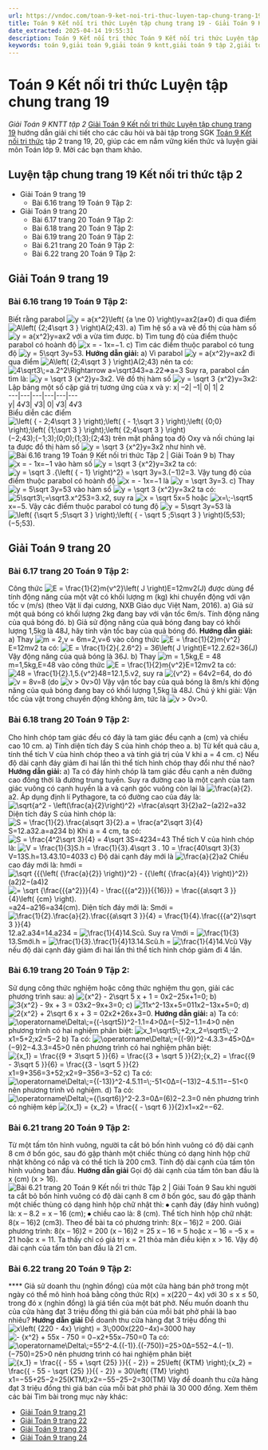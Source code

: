 ```yaml
---
url: https://vndoc.com/toan-9-ket-noi-tri-thuc-luyen-tap-chung-trang-19-334138
title: Toán 9 Kết nối tri thức Luyện tập chung trang 19 - Giải Toán 9 KNTT tập 2 - VnDoc.com
date_extracted: 2025-04-14 19:55:31
description: Toán 9 Kết nối tri thức Toán 9 Kết nối tri thức Luyện tập chung trang 19 hướng dẫn giải chi tiết các câu hỏi và bài tập trong SGK Toán 9 Kết nối tri thức tập 1.
keywords: toán 9,giải toán 9,giải toán 9 kntt,giải toán 9 tập 2,giải toán 9 kết nối tri thức,toán 9 kết nối tri thức tập 2,Toán 9 Kết nối tri thức Luyện tập chung trang 19,giải Toán 9 Kết nối tri thức Luyện tập chung trang 19,giải toán 9 kntt trang 19,toán 9 kết nối tri thức tập 2 trang 20,Luyện tập chung trang 19
---
```


# Toán 9 Kết nối tri thức Luyện tập chung trang 19
 _Giải Toán 9 KNTT tập 2_
[Giải Toán 9 Kết nối tri thức Luyện tập chung trang 19](<https://vndoc.com/toan-9-ket-noi-tri-thuc-luyen-tap-chung-trang-19-334138>) hướng dẫn giải chi tiết cho các câu hỏi và bài tập trong SGK [Toán 9 Kết nối tri thức](<https://vndoc.com/toan-9-ket-noi-tri-thuc>) tập 2 trang 19, 20, giúp các em nắm vững kiến thức và luyện giải môn Toán lớp 9. Mời các bạn tham khảo.
## Luyện tập chung trang 19 Kết nối tri thức tập 2
  * Giải Toán 9 trang 19
    * Bài 6.16 trang 19 Toán 9 Tập 2:
  * Giải Toán 9 trang 20
    * Bài 6.17 trang 20 Toán 9 Tập 2:
    * Bài 6.18 trang 20 Toán 9 Tập 2:
    * Bài 6.19 trang 20 Toán 9 Tập 2:
    * Bài 6.21 trang 20 Toán 9 Tập 2: 
    * Bài 6.22 trang 20 Toán 9 Tập 2:

## Giải Toán 9 trang 19
### Bài 6.16 trang 19 Toán 9 Tập 2:
Biết rằng parabol ![y = a{x^2}\\left\( {a \\ne 0} \\right\)](https://i.vdoc.vn/data/image/blank.png)y=ax2\(a≠0\) đi qua điểm ![A\\left\( {2;4\\sqrt 3 } \\right\)](https://i.vdoc.vn/data/image/blank.png)A\(2;43\).
a\) Tìm hệ số a và vẽ đồ thị của hàm số ![y = a{x^2}](https://i.vdoc.vn/data/image/blank.png)y=ax2 với a vừa tìm được.
b\) Tìm tung độ của điểm thuộc parabol có hoành độ ![x =  - 1](https://i.vdoc.vn/data/image/blank.png)x=−1.
c\) Tìm các điểm thuộc parabol có tung độ ![y = 5\\sqrt 3](https://i.vdoc.vn/data/image/blank.png)y=53.
**Hướng dẫn giải:**
a\) Vì parabol ![y = a{x^2}](https://i.vdoc.vn/data/image/blank.png)y=ax2 đi qua điểm ![A\\left\( {2;4\\sqrt 3 } \\right\)](https://i.vdoc.vn/data/image/blank.png)A\(2;43\) nên ta có: ![4\\sqrt3\\;=a.2^2\\Rightarrow a=\\sqrt3](https://i.vdoc.vn/data/image/blank.png)43=a.22⇒a=3
Suy ra, parabol cần tìm là: ![y = \\sqrt 3 {x^2}](https://i.vdoc.vn/data/image/blank.png)y=3x2.
Vẽ đồ thị hàm số ![y = \\sqrt 3 {x^2}](https://i.vdoc.vn/data/image/blank.png)y=3x2:
Lập bảng một số cặp giá trị tương ứng của x và y:
x| –2| –1| 0| 1| 2  
---|---|---|---|---|---  
y| 4√3| √3| 0| √3| 4√3  
Biểu diễn các điểm ![\\left\( { - 2;4\\sqrt 3 } \\right\);\\left\( { - 1;\\sqrt 3 } \\right\);\\left\( {0;0} \\right\);\\left\( {1;\\sqrt 3 } \\right\);\\left\( {2;4\\sqrt 3 } \\right\)](https://i.vdoc.vn/data/image/blank.png)\(−2;43\);\(−1;3\);\(0;0\);\(1;3\);\(2;43\) trên mặt phẳng tọa độ Oxy và nối chúng lại ta được đồ thị hàm số ![y = \\sqrt 3 {x^2}](https://i.vdoc.vn/data/image/blank.png)y=3x2 như hình vẽ.
![Bài 6.16 trang 19 Toán 9 Kết nối tri thức Tập 2 | Giải Toán 9](https://i.vdoc.vn/data/image/2025/01/02/bai-6-16-trang-19-toan-lop-9-tap-3.png)
b\) Thay ![x =  - 1](https://i.vdoc.vn/data/image/blank.png)x=−1 vào hàm số ![y = \\sqrt 3 {x^2}](https://i.vdoc.vn/data/image/blank.png)y=3x2 ta có: ![y = \\sqrt 3 .{\\left\( { - 1} \\right\)^2} = \\sqrt 3](https://i.vdoc.vn/data/image/blank.png)y=3.\(−1\)2=3. Vậy tung độ của điểm thuộc parabol có hoành độ ![x =  - 1](https://i.vdoc.vn/data/image/blank.png)x=−1 là ![y = \\sqrt 3](https://i.vdoc.vn/data/image/blank.png)y=3.
c\) Thay ![y = 5\\sqrt 3](https://i.vdoc.vn/data/image/blank.png)y=53 vào hàm số ![y = \\sqrt 3 {x^2}](https://i.vdoc.vn/data/image/blank.png)y=3x2 ta có: ![5\\sqrt3\\;=\\sqrt3.x^2](https://i.vdoc.vn/data/image/blank.png)53=3.x2, suy ra ![x = \\sqrt 5](https://i.vdoc.vn/data/image/blank.png)x=5 hoặc ![x=\\;-\\sqrt5](https://i.vdoc.vn/data/image/blank.png)x=−5.
Vậy các điểm thuộc parabol có tung độ ![y = 5\\sqrt 3](https://i.vdoc.vn/data/image/blank.png)y=53 là ![\\left\( {\\sqrt 5 ;5\\sqrt 3 } \\right\);\\left\( { - \\sqrt 5 ;5\\sqrt 3 } \\right\)](https://i.vdoc.vn/data/image/blank.png)\(5;53\);\(−5;53\).
## Giải Toán 9 trang 20
### Bài 6.17 trang 20 Toán 9 Tập 2:
Công thức ![E = \\frac{1}{2}m{v^2}\\left\( J \\right\)](https://i.vdoc.vn/data/image/blank.png)E=12mv2\(J\) được dùng để tính động năng của một vật có khối lượng m \(kg\) khi chuyển động với vận tốc v \(m/s\) \(theo Vật lí đại cương, NXB Giáo dục Việt Nam, 2016\).
a\) Giả sử một quả bóng có khối lượng 2kg đang bay với vận tốc 6m/s. Tính động năng của quả bóng đó.
b\) Giả sử động năng của quả bóng đang bay có khối lượng 1,5kg là 48J, hãy tính vận tốc bay của quả bóng đó.
**Hướng dẫn giải:**
a\) Thay ![m = 2,v = 6](https://i.vdoc.vn/data/image/blank.png)m=2,v=6 vào công thức ![E = \\frac{1}{2}m{v^2}](https://i.vdoc.vn/data/image/blank.png)E=12mv2 ta có: ![E = \\frac{1}{2}{.2.6^2} = 36\\left\( J \\right\)](https://i.vdoc.vn/data/image/blank.png)E=12.2.62=36\(J\)
Vậy động năng của quả bóng là 36J.
b\) Thay ![m = 1,5kg,E = 48](https://i.vdoc.vn/data/image/blank.png)m=1,5kg,E=48 vào công thức ![E = \\frac{1}{2}m{v^2}](https://i.vdoc.vn/data/image/blank.png)E=12mv2 ta có: ![48 = \\frac{1}{2}.1,5.{v^2}](https://i.vdoc.vn/data/image/blank.png)48=12.1,5.v2, suy ra ![{v^2} = 64](https://i.vdoc.vn/data/image/blank.png)v2=64, do đó ![v = 8](https://i.vdoc.vn/data/image/blank.png)v=8 \(do ![v > 0](https://i.vdoc.vn/data/image/blank.png)v>0\)
Vậy vận tốc bay của quả bóng là 8m/s khi động năng của quả bóng đang bay có khối lượng 1,5kg là 48J.
Chú ý khi giải: Vận tốc của vật trong chuyển động không âm, tức là ![v > 0](https://i.vdoc.vn/data/image/blank.png)v>0.
### Bài 6.18 trang 20 Toán 9 Tập 2:
Cho hình chóp tam giác đều có đáy là tam giác đều cạnh a \(cm\) và chiều cao 10 cm.
a\) Tính diện tích đáy S của hình chóp theo a.
b\) Từ kết quả câu a, tính thể tích V của hình chóp theo a và tính giá trị của V khi a = 4 cm.
c\) Nếu độ dài cạnh đáy giảm đi hai lần thì thể tích hình chóp thay đổi như thế nào?
**Hướng dẫn giải:**
a\) Ta có đáy hình chóp là tam giác đều cạnh a nên đường cao đồng thời là đường trung tuyến.
Suy ra đường cao là một cạnh của tam giác vuông có cạnh huyền là a và cạnh góc vuông còn lại là ![\\frac{a}{2}.](https://i.vdoc.vn/data/image/blank.png)a2.
Áp dụng định lí Pythagore, ta có đường cao của đáy là:
![\\sqrt{a^2 - \\left\(\\frac{a}{2}\\right\)^2} =\\frac{a\\sqrt 3}{2}](https://i.vdoc.vn/data/image/blank.png)a2−\(a2\)2=a32
Diện tích đáy S của hình chóp là:
![S = \\frac{1}{2}.\\frac{a\\sqrt 3}{2}.a = \\frac{a^2\\sqrt 3}{4}](https://i.vdoc.vn/data/image/blank.png)S=12.a32.a=a234
b\) Khi a = 4 cm, ta có: ![S = \\frac{4^2\\sqrt 3}{4} = 4\\sqrt 3](https://i.vdoc.vn/data/image/blank.png)S=4234=43
Thể tích V của hình chóp là:
![V = \\frac{1}{3}S.h = \\frac{1}{3}.4\\sqrt 3 . 10 = \\frac{40\\sqrt 3}{3}](https://i.vdoc.vn/data/image/blank.png)V=13S.h=13.43.10=4033
c\) Độ dài cạnh đáy mới là ![\\frac{a}{2}](https://i.vdoc.vn/data/image/blank.png)a2
Chiều cao đáy mới là:
hmới  = ![\\sqrt {{{\\left\( {\\frac{a}{2}} \\right\)}^2} - {{\\left\( {\\frac{a}{4}} \\right\)}^2}}](https://i.vdoc.vn/data/image/blank.png)\(a2\)2−\(a4\)2
![= \\sqrt {\\frac{{{a^2}}}{4} - \\frac{{{a^2}}}{{16}}} = \\frac{{a\\sqrt 3 }}{4}\\left\( {cm} \\right\).](https://i.vdoc.vn/data/image/blank.png)=a24−a216=a34\(cm\).
Diện tích đáy mới là:
Smới  = ![\\frac{1}{2}.\\frac{a}{2}.\\frac{{a\\sqrt 3 }}{4} = \\frac{1}{4}.\\frac{{{a^2}\\sqrt 3 }}{4}](https://i.vdoc.vn/data/image/blank.png)12.a2.a34=14.a234 = ![\\frac{1}{4}](https://i.vdoc.vn/data/image/blank.png)14.Scũ.
Suy ra Vmới  = ![\\frac{1}{3}](https://i.vdoc.vn/data/image/blank.png)13.Smới.h = ![\\frac{1}{3}.\\frac{1}{4}](https://i.vdoc.vn/data/image/blank.png)13.14.Scũ.h = ![\\frac{1}{4}](https://i.vdoc.vn/data/image/blank.png)14.Vcũ
Vậy nếu độ dài cạnh đáy giảm đi hai lần thì thể tích hình chóp giảm đi 4 lần.
### Bài 6.19 trang 20 Toán 9 Tập 2:
Sử dụng công thức nghiệm hoặc công thức nghiệm thu gọn, giải các phương trình sau:
a\) ![{x^2} - 2\\sqrt 5 x + 1 = 0](https://i.vdoc.vn/data/image/blank.png)x2−25x+1=0;
b\) ![3{x^2} - 9x + 3 = 0](https://i.vdoc.vn/data/image/blank.png)3x2−9x+3=0;
c\) ![11x^2-13x+5=0](https://i.vdoc.vn/data/image/blank.png)11x2−13x+5=0;
d\) ![2{x^2} + 2\\sqrt 6 x + 3 = 0](https://i.vdoc.vn/data/image/blank.png)2x2+26x+3=0.
**Hướng dẫn giải:**
a\) Ta có: ![\\operatorname\\Delta\\;={\(-\\sqrt5\)}^2-1.1=4>0](https://i.vdoc.vn/data/image/blank.png)Δ=\(−5\)2−1.1=4>0 nên phương trình có hai nghiệm phân biệt: ![x_1=\\sqrt5\\;+2;x_2=\\sqrt5\\;-2](https://i.vdoc.vn/data/image/blank.png)x1=5+2;x2=5−2
b\) Ta có: ![\\operatorname\\Delta\\;={\(-9\)}^2-4.3.3=45>0](https://i.vdoc.vn/data/image/blank.png)Δ=\(−9\)2−4.3.3=45>0 nên phương trình có hai nghiệm phân biệt: ![{x_1} = \\frac{{9 + 3\\sqrt 5 }}{6} = \\frac{{3 + \\sqrt 5 }}{2};{x_2} = \\frac{{9 - 3\\sqrt 5 }}{6} = \\frac{{3 - \\sqrt 5 }}{2}](https://i.vdoc.vn/data/image/blank.png)x1=9+356=3+52;x2=9−356=3−52
c\) Ta có: ![\\operatorname\\Delta\\;={\(-13\)}^2-4.5.11=\\;-51<0](https://i.vdoc.vn/data/image/blank.png)Δ=\(−13\)2−4.5.11=−51<0 nên phương trình vô nghiệm.
d\) Ta có: ![\\operatorname\\Delta\\;={\(\\sqrt6\)}^2-2.3=0](https://i.vdoc.vn/data/image/blank.png)Δ=\(6\)2−2.3=0 nên phương trình có nghiệm kép ![{x_1} = {x_2} = \\frac{{ - \\sqrt 6 }}{2}](https://i.vdoc.vn/data/image/blank.png)x1=x2=−62.
### **Bài 6.21 trang 20 Toán 9 Tập 2:**
Từ một tấm tôn hình vuông, người ta cắt bỏ bốn hình vuông có độ dài cạnh 8 cm ở bốn góc, sau đó gập thành một chiếc thùng có dạng hình hộp chữ nhật không có nắp và có thể tích là 200 cm3. Tính độ dài cạnh của tấm tôn hình vuông ban đầu.
**Hướng dẫn giải**
Gọi độ dài cạnh của tấm tôn ban đầu là x \(cm\) \(x > 16\).
![Bài 6.21 trang 20 Toán 9 Kết nối tri thức Tập 2 | Giải Toán 9](https://i.vdoc.vn/data/image/2025/01/02/bai-6-21-trang-20-toan-lop-9-tap-3.png)
Sau khi người ta cắt bỏ bốn hình vuông có độ dài cạnh 8 cm ở bốn góc, sau đó gập thành một chiếc thùng có dạng hình hộp chữ nhật thì:
⦁ cạnh đáy \(đáy hình vuông\) là: x – 8.2 = x – 16 \(cm\);
⦁ chiều cao là: 8 \(cm\).
Thể tích hình hộp chữ nhật: 8\(x – 16\)2 \(cm3\).
Theo đề bài ta có phương trình: 8\(x – 16\)2 = 200.
Giải phương trình:
8\(x – 16\)2 = 200
\(x – 16\)2 = 25
x – 16 = 5 hoặc x – 16 = –5
x = 21 hoặc x = 11.
Ta thấy chỉ có giá trị x = 21 thỏa mãn điều kiện x > 16.
Vậy độ dài cạnh của tấm tôn ban đầu là 21 cm.
### **Bài 6.22 trang 20 Toán 9 Tập 2:**
**** Giả sử doanh thu \(nghìn đồng\) của một cửa hàng bán phở trong một ngày có thể mô hình hoá bằng công thức R\(x\) = x\(220 – 4x\) với 30 ≤ x ≤ 50, trong đó x \(nghìn đồng\) là giá tiền của một bát phở. Nếu muốn doanh thu của cửa hàng đạt 3 triệu đồng thì giá bán của mỗi bát phở phải là bao nhiêu?
**Hướng dẫn giải**
Để doanh thu cửa hàng đạt 3 triệu đồng thì ![x\\left\( {220 - 4x} \\right\) = 3\\;000](https://i.vdoc.vn/data/image/blank.png)x\(220−4x\)=3000
hay ![- {x^2} + 55x - 750 = 0](https://i.vdoc.vn/data/image/blank.png)−x2+55x−750=0
Ta có: ![\\operatorname\\Delta\\;=55^2-4.{\(-1\)}.{\(-750\)}=25>0](https://i.vdoc.vn/data/image/blank.png)Δ=552−4.\(−1\).\(−750\)=25>0 nên phương trình có hai nghiệm phân biệt
![{x_1} = \\frac{{ - 55 + \\sqrt {25} }}{{ - 2}} = 25\\left\( {KTM} \\right\);{x_2} = \\frac{{ - 55 - \\sqrt {25} }}{{ - 2}} = 30\\left\( {TM} \\right\)](https://i.vdoc.vn/data/image/blank.png)x1=−55+25−2=25\(KTM\);x2=−55−25−2=30\(TM\)
Vậy để doanh thu cửa hàng đạt 3 triệu đồng thì giá bán của mỗi bát phở phải là 30 000 đồng.
Xem thêm các bài Tìm bài trong mục này khác:
  * [Giải Toán 9 trang 21 ](</giai-toan-9-trang-21-tap-2-ket-noi-tri-thuc-335506>)
  * [Giải Toán 9 trang 22 ](</giai-toan-9-trang-22-tap-2-ket-noi-tri-thuc-335565>)
  * [Giải Toán 9 trang 23 ](</giai-toan-9-trang-23-tap-2-ket-noi-tri-thuc-335566>)
  * [Giải Toán 9 trang 24 ](</giai-toan-9-trang-24-tap-2-ket-noi-tri-thuc-335567>)

